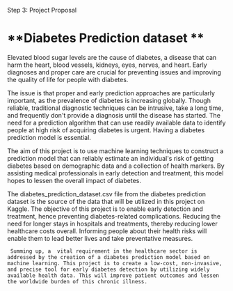 Step 3: Project Proposal 
# **Diabetes Prediction dataset **

Elevated blood sugar levels are the cause of diabetes, a disease that can harm the heart, blood vessels, kidneys, eyes, nerves, and heart. Early diagnoses and proper care are crucial for preventing issues and improving the quality of life for people with diabetes.

 The issue is that proper and early prediction approaches are particularly important, as the prevalence of diabetes is increasing globally. Though reliable, traditional diagnostic techniques can be intrusive, take a long time, and frequently don't provide a diagnosis until the disease has started. The need for a prediction algorithm that can use readily available data to identify people at high risk of acquiring diabetes is urgent. Having a diabetes prediction model is essential. 

The aim of this project is to use machine learning techniques to construct a prediction model that can reliably estimate an individual's risk of getting diabetes based on demographic data and a collection of health markers. By assisting medical professionals in early detection and treatment, this model hopes to lessen the overall impact of diabetes.

The diabetes_prediction_dataset.csv file from the diabetes prediction dataset is the source of the data that will be utilized in this project on Kaggle. The objective of this project is to enable early detection and treatment, hence preventing diabetes-related complications. Reducing the need for longer stays in hospitals and treatments, thereby reducing lower healthcare costs overall. Informing people about their health risks will enable them to lead better lives and take preventative measures.

 	 Summing up, a  vital requirement in the healthcare sector is addressed by the creation of a diabetes prediction model based on machine learning. This project is to create a low-cost, non-invasive, and precise tool for early diabetes detection by utilizing widely available health data. This will improve patient outcomes and lessen the worldwide burden of this chronic illness.
